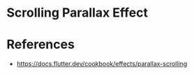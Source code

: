 # Scrolling Parallax Effect

# References
 - https://docs.flutter.dev/cookbook/effects/parallax-scrolling
